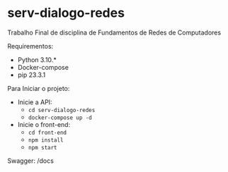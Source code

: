 # serv-dialogo-redes
Trabalho Final de disciplina de Fundamentos de Redes de Computadores

Requirementos:
- Python 3.10.*
- Docker-compose
- pip 23.3.1

Para Iniciar o projeto:
- Inicie a API: 
    - ``cd serv-dialogo-redes``
    - ``docker-compose up -d``
- Inicie o front-end:
    - ``cd front-end``
    - ``npm install``
    - ``npm start``


Swagger: /docs
